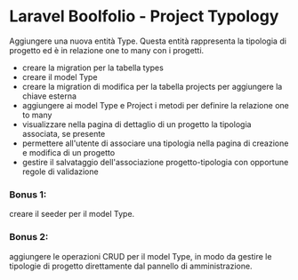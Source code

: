 # Laravel Boolfolio - Project Typology

Aggiungere una nuova entità Type. Questa entità rappresenta la tipologia di progetto ed è in relazione one to many con i progetti.
- creare la migration per la tabella types
- creare il model Type
- creare la migration di modifica per la tabella projects per aggiungere la chiave esterna
- aggiungere ai model Type e Project i metodi per definire la relazione one to many
- visualizzare nella pagina di dettaglio di un progetto la tipologia associata, se presente
- permettere all'utente di associare una tipologia nella pagina di creazione e modifica di un progetto
- gestire il salvataggio dell'associazione progetto-tipologia con opportune regole di validazione
### Bonus 1:
creare il seeder per il model Type.
### Bonus 2:
aggiungere le operazioni CRUD per il model Type, in modo da gestire le tipologie di progetto direttamente dal pannello di amministrazione.